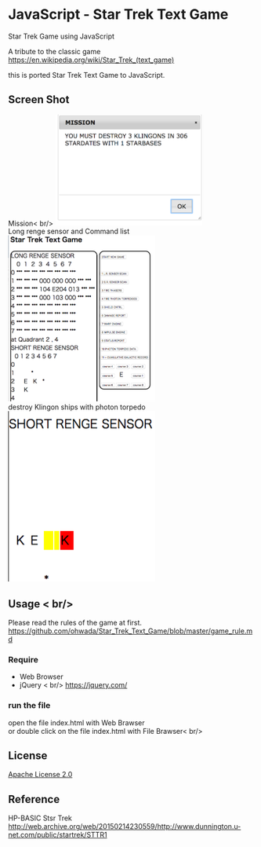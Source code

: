 # JavaScript - Star Trek Text Game

Star Trek Game using  JavaScript <br/>

A tribute to the classic game <br/>
https://en.wikipedia.org/wiki/Star_Trek_(text_game)  <br/>

this is ported Star Trek Text Game to  JavaScript. <br/>

## Screen Shot <br/>
Mission< br/>
<img src="https://github.com/ohwada/Star_Trek_Text_Game/blob/master/javascript/docs/screenshot_js_mission.png" width="300" />  <br/>
Long renge sensor and Command list <br/>
<img src="https://github.com/ohwada/Star_Trek_Text_Game/blob/master/javascript/docs/screenshot_javascript.png" width="300" />  <br/>
destroy Klingon ships with photon torpedo <br/>
<img src="https://github.com/ohwada/Star_Trek_Text_Game/blob/master/javascript/docs/screenshot_js_torpedo.png" width="300" />  <br/>

## Usage < br/>
Please read the rules of the game at first.  <br/>
https://github.com/ohwada/Star_Trek_Text_Game/blob/master/game_rule.md <br/>

### Require <br/>
- Web Browser <br/>
- jQuery < br/>
https://jquery.com/ <br/>

### run the file <br/>
open the file index.html with Web Brawser <br/>
or double click on the file index.html with File Brawser< br/>

## License 
[Apache License 2.0](https://www.apache.org/licenses/LICENSE-2.0)

## Reference
HP-BASIC Stsr Trek  <br/>
http://web.archive.org/web/20150214230559/http://www.dunnington.u-net.com/public/startrek/STTR1  <br/>

